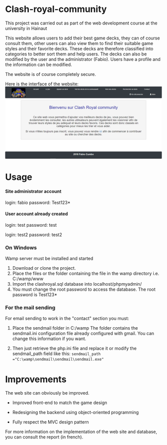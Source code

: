 # Clash-royal-community

This project was carried out as part of the web development course at the university in Hainaut 

This website allows users to add their best game decks, they can of course consult them, other users can also view them to find their suitable game styles and their favorite decks. These decks are therefore classified into categories to better sort them and help users.
The decks can also be modified by the user and the administrator (Fabio).
Users have a profile and the information can be modified. 

The website is of course completely secure.


Here is the interface of the website: 
![alt text](https://github.com/l-Legacy-l/Clash-royal-community/blob/master/images/clashroyalcommunity.PNG)


# Usage
#### Site administrator account 
 login: fabio
 password: Test123*

#### User account already created
 login: test
 password: test

 login: test2
 password: test2

### On Windows
Wamp server must be installed and started
1. Download or clone the project.
2. Place the files or the folder containing the file in the wamp directory i.e. C:/wamp/www
3. Import the clashroyal.sql database into localhost/phpmyadmin/
4. You must change the root password to access the database. The root password is Test123*

### For the mail sending
For email sending to work in the "contact" section you must: 
1. Place the sendmail folder in C:/wamp 
	The folder contains the sendmail.ini configuration file already configured with gmail. You can change this information if you want.

2. Then just retrieve the php.ini file and replace it or modify the sendmail_path field like this: ```
sendmail_path ="C:\wamp\sendmail\sendmail\sendmail.exe" ```

# Improvements
The web site can obviously be improved. 
* Improved front-end to match the game design

* Redesigning the backend using object-oriented programming 

* Fully respect the MVC design pattern


For more information on the implementation of the web site and database, you can consult the report (in french).

